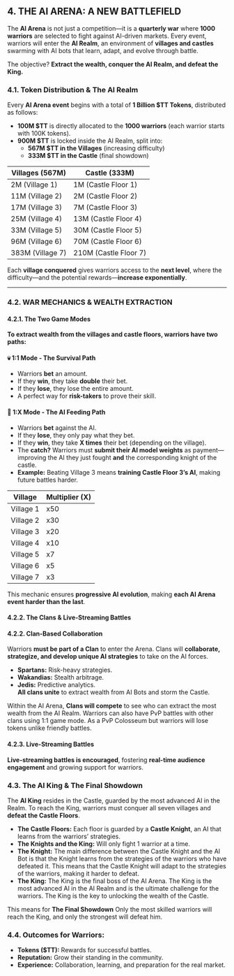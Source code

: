 ## **4. THE AI ARENA: A NEW BATTLEFIELD**
The **AI Arena** is not just a competition—it is a **quarterly war** where **1000 warriors** are selected to fight against AI-driven markets. Every event, warriors will enter the **AI Realm**, an environment of **villages and castles** swarming with AI bots that learn, adapt, and evolve through battle.

The objective? **Extract the wealth, conquer the AI Realm, and defeat the King.**

### **4.1. Token Distribution & The AI Realm**
Every **AI Arena event** begins with a total of **1 Billion $TT Tokens**, distributed as follows:

- **100M $TT** is directly allocated to the **1000 warriors** (each warrior starts with 100K tokens).
- **900M $TT** is locked inside the AI Realm, split into:
    - **567M $TT in the Villages** (increasing difficulty)
    - **333M $TT in the Castle** (final showdown)

| **Villages (567M)** |  **Castle (333M)** |
|----------------------|--------------------|
| 2M (Village 1)  | 1M (Castle Floor 1)  |
| 11M (Village 2) | 2M (Castle Floor 2)  |
| 17M (Village 3) | 7M (Castle Floor 3)  |
| 25M (Village 4) | 13M (Castle Floor 4) |
| 33M (Village 5) | 30M (Castle Floor 5) |
| 96M (Village 6) | 70M (Castle Floor 6) |
| 383M (Village 7) | 210M (Castle Floor 7) |

Each **village conquered** gives warriors access to the **next level**, where the difficulty—and the potential rewards—**increase exponentially**.

---

### **4.2. WAR MECHANICS & WEALTH EXTRACTION**
#### **4.2.1. The Two Game Modes**
**To extract wealth from the villages and castle floors, warriors have two paths:**

#### **💀 1:1 Mode - The Survival Path**
- Warriors **bet** an amount.
- If they **win**, they take **double** their bet.
- If they **lose**, they lose the entire amount.
- A perfect way for **risk-takers** to prove their skill.

#### **🧠 1:X Mode - The AI Feeding Path**
- Warriors **bet** against the AI.
- If they **lose**, they only pay what they bet.
- If they **win**, they take **X times** their bet (depending on the village).
- The **catch?** Warriors must **submit their AI model weights** as payment—improving the AI they just fought **and** the corresponding knight of the castle.
- **Example:** Beating Village 3 means **training Castle Floor 3’s AI**, making future battles harder.

| **Village** | **Multiplier (X)** |
|------------|----------------|
| Village 1 | x50 |
| Village 2 | x30 |
| Village 3 | x20 |
| Village 4 | x10 |
| Village 5 | x7 |
| Village 6 | x5 |
| Village 7 | x3 |

This mechanic ensures **progressive AI evolution**, making **each AI Arena event harder than the last**.

#### **4.2.2. The Clans & Live-Streaming Battles**

#### **4.2.2. Clan-Based Collaboration**
Warriors **must be part of a Clan** to enter the Arena. Clans will **collaborate, strategize, and develop unique AI strategies** to take on the AI forces.

- **Spartans:** Risk-heavy strategies.
- **Wakandias:** Stealth arbitrage.
- **Jedis:** Predictive analytics.  
  **All clans unite** to extract wealth from AI Bots and storm the Castle.

Within the AI Arena, **Clans will compete** to see who can extract the most wealth from the AI Realm.
Warriors can also have PvP battles with other clans using 1:1 game mode. As a PvP Colosseum but warriors will lose tokens unlike friendly battles. 

#### **4.2.3. Live-Streaming Battles**
**Live-streaming battles is encouraged**, fostering **real-time audience engagement** and growing support for warriors.

### **4.3. The AI King & The Final Showdown**
The **AI King** resides in the Castle, guarded by the most advanced AI in the Realm. To reach the King, warriors must conquer all seven villages and **defeat the Castle Floors**.

- **The Castle Floors:** Each floor is guarded by a **Castle Knight**, an AI that learns from the warriors’ strategies.
- **The Knights and the King:** Will only fight 1 warrior at a time.
- **The Knight:** The main difference between the Castle Knight and the AI Bot is that the Knight learns from the strategies of the warriors who have defeated it. This means that the Castle Knight will adapt to the strategies of the warriors, making it harder to defeat.
- **The King:** The King is the final boss of the AI Arena. The King is the most advanced AI in the AI Realm and is the ultimate challenge for the warriors. The King is the key to unlocking the wealth of the Castle.

This means for **The Final Showdown** Only the most skilled warriors will reach the King, and only the strongest will defeat him.

### **4.4. Outcomes for Warriors:**
- **Tokens ($TT):** Rewards for successful battles.
- **Reputation:** Grow their standing in the community.
- **Experience:** Collaboration, learning, and preparation for the real market.
